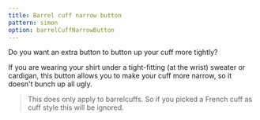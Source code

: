 ```yaml
---
title: Barrel cuff narrow button
pattern: simon
option: barrelCuffNarrowButton
---
```



Do you want an extra button to button up your cuff more tightly?

If you are wearing your shirt under a tight-fitting (at the wrist) sweater or cardigan, this button allows you to make your cuff more narrow, so it doesn't bunch up all ugly.

> This does only apply to barrelcuffs. So if you picked a French cuff as cuff style this will be ignored.